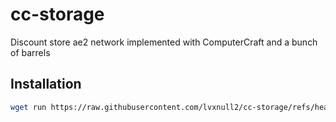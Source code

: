 # cc-storage

Discount store ae2 network implemented with ComputerCraft and a bunch of barrels

## Installation
```sh
wget run https://raw.githubusercontent.com/lvxnull2/cc-storage/refs/heads/main/install.lua
```
